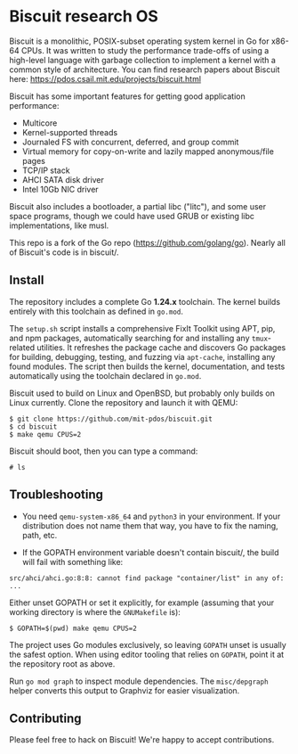 # Biscuit research OS

Biscuit is a monolithic, POSIX-subset operating system kernel in Go for x86-64
CPUs. It was written to study the performance trade-offs of using a high-level
language with garbage collection to implement a kernel with a common style of
architecture. You can find research papers about Biscuit here:
https://pdos.csail.mit.edu/projects/biscuit.html

Biscuit has some important features for getting good application performance:
- Multicore
- Kernel-supported threads
- Journaled FS with concurrent, deferred, and group commit
- Virtual memory for copy-on-write and lazily mapped anonymous/file pages
- TCP/IP stack
- AHCI SATA disk driver
- Intel 10Gb NIC driver

Biscuit also includes a bootloader, a partial libc ("litc"), and some user
space programs, though we could have used GRUB or existing libc
implementations, like musl.

This repo is a fork of the Go repo (https://github.com/golang/go).  Nearly all
of Biscuit's code is in biscuit/.

## Install

The repository includes a complete Go **1.24.x** toolchain. The kernel builds entirely with this toolchain as defined in `go.mod`.

The `setup.sh` script installs a comprehensive FixIt Toolkit using APT,
pip, and npm packages, automatically searching for and installing any
`tmux`-related utilities. It refreshes the package cache and discovers Go
packages for building, debugging, testing, and fuzzing via `apt-cache`,
installing any found modules. The script then builds the kernel,
documentation, and tests automatically using the toolchain declared in
`go.mod`.

Biscuit used to build on Linux and OpenBSD, but probably only builds on Linux
currently. Clone the repository and launch it with QEMU:
```
$ git clone https://github.com/mit-pdos/biscuit.git
$ cd biscuit
$ make qemu CPUS=2
```

Biscuit should boot, then you can type a command:
```
# ls
```

## Troubleshooting

* You need `qemu-system-x86_64` and `python3` in your environment.  If your distribution does not name them that way, you have to fix the naming, path, etc.

* If the GOPATH environment variable doesn't contain biscuit/, the build will fail with something like:
```
src/ahci/ahci.go:8:8: cannot find package "container/list" in any of:
...
```

Either unset GOPATH or set it explicitly, for example (assuming that your working directory is where the `GNUMakefile` is):
```
$ GOPATH=$(pwd) make qemu CPUS=2
```

The project uses Go modules exclusively, so leaving `GOPATH` unset is usually
the safest option. When using editor tooling that relies on `GOPATH`, point it
at the repository root as above.

Run `go mod graph` to inspect module dependencies. The `misc/depgraph` helper
converts this output to Graphviz for easier visualization.

## Contributing

Please feel free to hack on Biscuit! We're happy to accept contributions.
